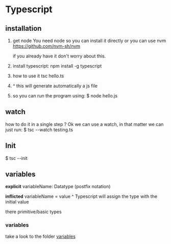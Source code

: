 
# Typescript


## installation
1. get node 
    You need node so you can install it directly or you can use nvm 
    https://github.com/nvm-sh/nvm

    if you already have it don't worry about this.

1. install typescript:
    npm install -g typescript

1. how to use it 
    tsc hello.ts

1. ^ this will generate automatically a js file 

1. so you can run the program using:
    $ node hello.js


## watch 
how to do it in a single step ?
Ok we can use a watch, in that matter we can just run:
$ tsc --watch testing.ts

## Init 
$ tsc --init


## variables 

**explicit**
variableName: Datatype
(postfix notation)

**inflicted**
variableName = value
^ Typescript will assign 
  the type with the initial value

there primitive/basic types 

### variables

take a look to the folder [variables](./variables)



